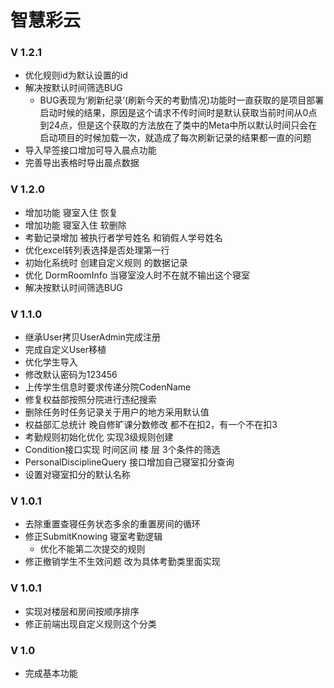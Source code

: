 <!--
 * @Author: 邹洋
 * @Date: 2021-07-04 13:27:27
 * @Email: 2810201146@qq.com
 * @LastEditors:  
 * @LastEditTime: 2021-10-09 10:30:24
 * @Description: 
-->
# 智慧彩云

### V 1.2.1
- 优化规则id为默认设置的id
- 解决按默认时间筛选BUG
  - BUG表现为‘刷新纪录’(刷新今天的考勤情况)功能时一直获取的是项目部署启动时候的结果，原因是这个请求不传时间时是默认获取当前时间从0点到24点，但是这个获取的方法放在了类中的Meta中所以默认时间只会在启动项目的时候加载一次，就造成了每次刷新记录的结果都一直的问题
- 导入早签接口增加可导入晨点功能
- 完善导出表格时导出晨点数据
### V 1.2.0
- 增加功能 寝室入住 恢复
- 增加功能 寝室入住 软删除
- 考勤记录增加 被执行者学号姓名 和销假人学号姓名
- 优化excel转列表选择是否处理第一行
- 初始化系统时 创建自定义规则 的数据记录
- 优化 DormRoomInfo 当寝室没人时不在就不输出这个寝室
- 解决按默认时间筛选BUG
### V 1.1.0
- 继承User拷贝UserAdmin完成注册
- 完成自定义User移植
- 优化学生导入
- 修改默认密码为123456
- 上传学生信息时要求传递分院CodenName
- 修复权益部按照分院进行违纪搜索
- 删除任务时任务记录关于用户的地方采用默认值
- 权益部汇总统计 晚自修旷课分数修改 都不在扣2，有一个不在扣3
- 考勤规则初始化优化 实现3级规则创建
- Condition接口实现 时间区间 楼 层 3个条件的筛选
- PersonalDisciplineQuery  接口增加自己寝室扣分查询
- 设置对寝室扣分的默认名称
### V 1.0.1
- 去除重置查寝任务状态多余的重置房间的循环
- 修正SubmitKnowing 寝室考勤逻辑
  - 优化不能第二次提交的规则
- 修正撤销学生不生效问题 改为具体考勤类里面实现
### V 1.0.1
- 实现对楼层和房间按顺序排序
- 修正前端出现自定义规则这个分类
### V 1.0 
- 完成基本功能